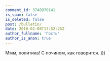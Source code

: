 ```yaml
---
comment_id: 3748970141
is_spam: false
is_deleted: false
post: /bulletin/
date: 2018-02-08T17:52:25Z
author_fullname: 'Гость'
author_is_anon: true
---
```


<p>Ммм, политика! С почином, как говорится. )))</p>
